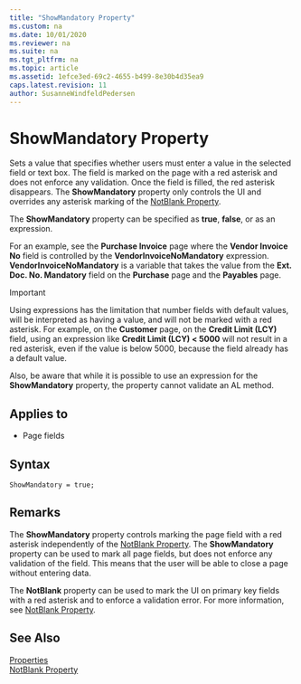```yaml
---
title: "ShowMandatory Property"
ms.custom: na
ms.date: 10/01/2020
ms.reviewer: na
ms.suite: na
ms.tgt_pltfrm: na
ms.topic: article
ms.assetid: 1efce3ed-69c2-4655-b499-8e30b4d35ea9
caps.latest.revision: 11
author: SusanneWindfeldPedersen
---
```

 

# ShowMandatory Property

Sets a value that specifies whether users must enter a value in the selected field or text box. The field is marked on the page with a red asterisk and does not enforce any validation. Once the field is filled, the red asterisk disappears. The **ShowMandatory** property only controls the UI and overrides any asterisk marking of the [NotBlank Property](devenv-notblank-property.md).  
  
The **ShowMandatory** property can be specified as **true**, **false**, or as an expression.  
  
For an example, see the **Purchase Invoice** page where the **Vendor Invoice No** field is controlled by the **VendorInvoiceNoMandatory** expression. **VendorInvoiceNoMandatory** is a variable that takes the value from the **Ext. Doc. No. Mandatory** field on the **Purchase** page and the **Payables** page.  
  
> [!IMPORTANT]  
> Using expressions has the limitation that number fields with default values, will be interpreted as having a value, and will not be marked with a red asterisk. For example, on the **Customer** page, on the **Credit Limit (LCY)** field, using an expression like **Credit Limit (LCY) < 5000** will not result in a red asterisk, even if the value is below 5000, because the field already has a default value.  
>   
> Also, be aware that while it is possible to use an expression for the **ShowMandatory** property, the property cannot validate an AL method.  
  
## Applies to  
  
- Page fields  

## Syntax

```AL
ShowMandatory = true;
```
 
## Remarks  

The **ShowMandatory** property controls marking the page field with a red asterisk independently of the [NotBlank Property](devenv-notblank-property.md). The **ShowMandatory** property can be used to mark all page fields, but does not enforce any validation of the field. This means that the user will be able to close a page without entering data.  
  
The **NotBlank** property can be used to mark the UI on primary key fields with a red asterisk and to enforce a validation error. For more information, see [NotBlank Property](devenv-notblank-property.md).  
  
## See Also  

[Properties](devenv-properties.md)   
[NotBlank Property](devenv-notblank-property.md)